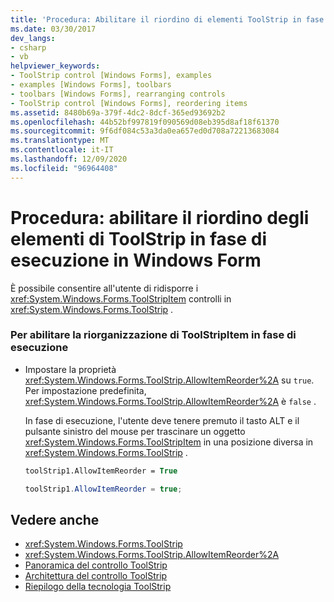 ```yaml
---
title: 'Procedura: Abilitare il riordino di elementi ToolStrip in fase di esecuzione'
ms.date: 03/30/2017
dev_langs:
- csharp
- vb
helpviewer_keywords:
- ToolStrip control [Windows Forms], examples
- examples [Windows Forms], toolbars
- toolbars [Windows Forms], rearranging controls
- ToolStrip control [Windows Forms], reordering items
ms.assetid: 8480b69a-379f-4dc2-8dcf-365ed93692b2
ms.openlocfilehash: 44b52bf997819f090569d08eb395d8af18f61370
ms.sourcegitcommit: 9f6df084c53a3da0ea657ed0d708a72213683084
ms.translationtype: MT
ms.contentlocale: it-IT
ms.lasthandoff: 12/09/2020
ms.locfileid: "96964408"
---
```

# <a name="how-to-enable-reordering-of-toolstrip-items-at-run-time-in-windows-forms"></a>Procedura: abilitare il riordino degli elementi di ToolStrip in fase di esecuzione in Windows Form
È possibile consentire all'utente di ridisporre i <xref:System.Windows.Forms.ToolStripItem> controlli in <xref:System.Windows.Forms.ToolStrip> .  
  
### <a name="to-enable-toolstripitem-rearrangement-at-run-time"></a>Per abilitare la riorganizzazione di ToolStripItem in fase di esecuzione  
  
- Impostare la proprietà <xref:System.Windows.Forms.ToolStrip.AllowItemReorder%2A> su `true`. Per impostazione predefinita, <xref:System.Windows.Forms.ToolStrip.AllowItemReorder%2A> è `false` .  
  
     In fase di esecuzione, l'utente deve tenere premuto il tasto ALT e il pulsante sinistro del mouse per trascinare un oggetto <xref:System.Windows.Forms.ToolStripItem> in una posizione diversa in <xref:System.Windows.Forms.ToolStrip> .  
  
    ```vb  
    toolStrip1.AllowItemReorder = True  
    ```  
  
    ```csharp  
    toolStrip1.AllowItemReorder = true;  
    ```  
  
## <a name="see-also"></a>Vedere anche

- <xref:System.Windows.Forms.ToolStrip>
- <xref:System.Windows.Forms.ToolStrip.AllowItemReorder%2A>
- [Panoramica del controllo ToolStrip](toolstrip-control-overview-windows-forms.md)
- [Architettura del controllo ToolStrip](toolstrip-control-architecture.md)
- [Riepilogo della tecnologia ToolStrip](toolstrip-technology-summary.md)

